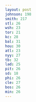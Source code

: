 ```yaml
---
layout: post
johnson: 198
smith: 217
stl: 26
wsh: 23
tor: 21
kc: 28
bal: 31
hou: 30
atl: 23
nyy: 27
tb: 32
lad: 25
pit: 26
sd: 18
phi: 26
cle: 27
bos: 26
min: 26
---
```

